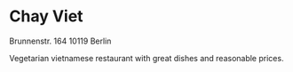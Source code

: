 # Chay Viet

Brunnenstr. 164
10119 Berlin

Vegetarian vietnamese restaurant with great dishes and reasonable prices.